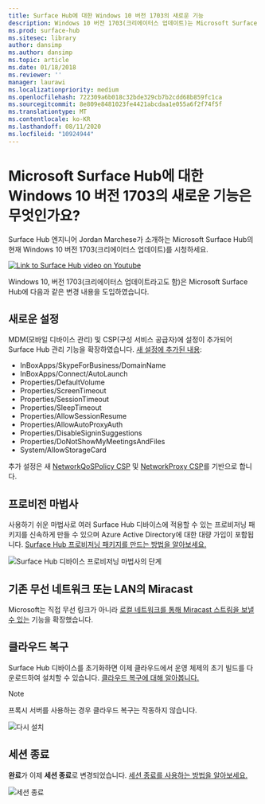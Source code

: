 ```yaml
---
title: Surface Hub에 대한 Windows 10 버전 1703의 새로운 기능
description: Windows 10 버전 1703(크리에이터스 업데이트)는 Microsoft Surface Hub에 새로운 기능을 제공합니다.
ms.prod: surface-hub
ms.sitesec: library
author: dansimp
ms.author: dansimp
ms.topic: article
ms.date: 01/18/2018
ms.reviewer: ''
manager: laurawi
ms.localizationpriority: medium
ms.openlocfilehash: 722309a6b018c32bde329cb7b2cdd68b859fc1ca
ms.sourcegitcommit: 8e809e8481023fe4421abcdaa1e055a6f2f74f5f
ms.translationtype: MT
ms.contentlocale: ko-KR
ms.lasthandoff: 08/11/2020
ms.locfileid: "10924944"
---
```

# Microsoft Surface Hub에 대한 Windows 10 버전 1703의 새로운 기능은 무엇인가요?

Surface Hub 엔지니어 Jordan Marchese가 소개하는 Microsoft Surface Hub의 현재 Windows 10 버전 1703(크리에이터스 업데이트)를 시청하세요. 

<a href="https://www.youtube.com/watch?v=R8tX10VIgq0" target="_blank"> <img src="images/whats-new-video-thumbnail.png" alt="Link to Surface Hub video on Youtube" /></a>

Windows 10, 버전 1703(크리에이터스 업데이트라고도 함)은 Microsoft Surface Hub에 다음과 같은 변경 내용을 도입하였습니다.

## 새로운 설정

MDM(모바일 디바이스 관리) 및 CSP(구성 서비스 공급자)에 설정이 추가되어 Surface Hub 관리 기능을 확장하였습니다. [새 설정에 추가된 내용](manage-settings-with-mdm-for-surface-hub.md):

- InBoxApps/SkypeForBusiness/DomainName
- InBoxApps/Connect/AutoLaunch
- Properties/DefaultVolume
- Properties/ScreenTimeout
- Properties/SessionTimeout
- Properties/SleepTimeout
- Properties/AllowSessionResume
- Properties/AllowAutoProxyAuth
- Properties/DisableSigninSuggestions
- Properties/DoNotShowMyMeetingsAndFiles
- System/AllowStorageCard

추가 설정은 새 [NetworkQoSPolicy CSP](https://msdn.microsoft.com/windows/hardware/commercialize/customize/mdm/networkqospolicy-csp) 및 [NetworkProxy CSP](https://msdn.microsoft.com/windows/hardware/commercialize/customize/mdm/networkproxy-csp)를 기반으로 합니다.
</br>

## 프로비전 마법사

사용하기 쉬운 마법사로 여러 Surface Hub 디바이스에 적용할 수 있는 프로비저닝 패키지를 신속하게 만들 수 있으며 Azure Active Directory에 대한 대량 가입이 포함됩니다. [Surface Hub 프로비저닝 패키지를 만드는 방법을 알아보세요.](provisioning-packages-for-certificates-surface-hub.md)

![Surface Hub 디바이스 프로비저닝 마법사의 단계](images/wcd-wizard.png)
    
## 기존 무선 네트워크 또는 LAN의 Miracast 

Microsoft는 직접 무선 링크가 아니라 [로컬 네트워크를 통해 Miracast 스트림을 보낼 수 있는](miracast-over-infrastructure.md) 기능을 확장했습니다. 
    
## 클라우드 복구

Surface Hub 디바이스를 초기화하면 이제 클라우드에서 운영 체제의 초기 빌드를 다운로드하여 설치할 수 있습니다. [클라우드 복구에 대해 알아봅니다.](device-reset-surface-hub.md#cloud-recovery)

>[!NOTE]
>프록시 서버를 사용하는 경우 클라우드 복구는 작동하지 않습니다.
    
![다시 설치](images/reinstall.png)
    
## 세션 종료

**완료**가 이제 **세션 종료**로 변경되었습니다. [세션 종료를 사용하는 방법을 알아보세요.](finishing-your-surface-hub-meeting.md) 

![세션 종료](images/end-session.png)



 

 

